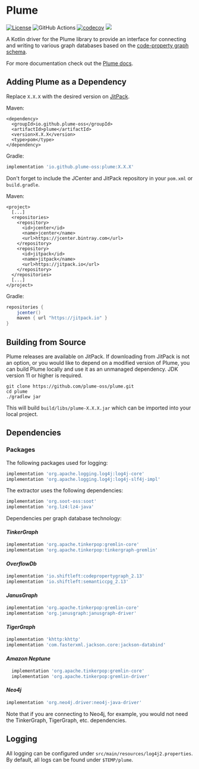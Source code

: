 # Plume
[![License](https://img.shields.io/badge/License-Apache%202.0-blue.svg)](https://opensource.org/licenses/Apache-2.0)
![GitHub Actions](https://github.com/plume-oss/plume/workflows/CI/badge.svg)
[![codecov](https://codecov.io/gh/plume-oss/plume/branch/master/graph/badge.svg?token=4WY0U6QCU6)](https://codecov.io/gh/plume-oss/plume)
[![](https://jitpack.io/v/plume-oss/plume.svg)](https://jitpack.io/#plume-oss/plume)

A Kotlin driver for the Plume library to provide an interface for connecting and writing to various graph databases based
on the [code-property graph schema](https://github.com/ShiftLeftSecurity/codepropertygraph/blob/master/codepropertygraph/src/main/resources/schemas/base.json).

For more documentation check out the [Plume docs](https://plume-oss.github.io/plume-docs/).

## Adding Plume as a Dependency

Replace `X.X.X` with the desired version on [JitPack](https://jitpack.io/#plume-oss/plume).

Maven:
```mxml
<dependency>
  <groupId>io.github.plume-oss</groupId>
  <artifactId>plume</artifactId>
  <version>X.X.X</version>
  <type>pom</type>
</dependency>
```

Gradle:
```groovy
implementation 'io.github.plume-oss:plume:X.X.X'
```

Don't forget to include the JCenter and JitPack repository in your `pom.xml` or `build.gradle`.

Maven:
```mxml
<project>
  [...]
  <repositories>
    <repository>
      <id>jcenter</id>
      <name>jcenter</name>
      <url>https://jcenter.bintray.com</url>
    </repository>
    <repository>
      <id>jitpack</id>
      <name>jitpack</name>
      <url>https://jitpack.io</url>
    </repository>
  </repositories>
  [...]
</project>
```

Gradle:
```groovy
repositories {
    jcenter()
    maven { url "https://jitpack.io" }
}
```

## Building from Source

Plume releases are available on JitPack. If downloading from JitPack
is not an option, or you would like to depend on a modified version of
Plume, you can build Plume locally and use it as an unmanaged
dependency. JDK version 11 or higher is required.

```shell script
git clone https://github.com/plume-oss/plume.git
cd plume
./gradlew jar
```
This will build `build/libs/plume-X.X.X.jar` which can be imported into your local project.

## Dependencies

### Packages

The following packages used for logging:

```groovy
implementation 'org.apache.logging.log4j:log4j-core'
implementation 'org.apache.logging.log4j:log4j-slf4j-impl'
```

The extractor uses the following dependencies:
```groovy
implementation 'org.soot-oss:soot'
implementation 'org.lz4:lz4-java'
```

Dependencies per graph database technology:

#### _TinkerGraph_
```groovy
implementation 'org.apache.tinkerpop:gremlin-core'
implementation 'org.apache.tinkerpop:tinkergraph-gremlin'
```
#### _OverflowDb_
```groovy
implementation 'io.shiftleft:codepropertygraph_2.13'
implementation 'io.shiftleft:semanticcpg_2.13'
```
#### _JanusGraph_
```groovy
implementation 'org.apache.tinkerpop:gremlin-core'
implementation 'org.janusgraph:janusgraph-driver'
```
#### _TigerGraph_
```groovy
implementation 'khttp:khttp'
implementation 'com.fasterxml.jackson.core:jackson-databind'
```
#### _Amazon Neptune_
```groovy
  implementation 'org.apache.tinkerpop:gremlin-core'
  implementation 'org.apache.tinkerpop:gremlin-driver'
```
#### _Neo4j_
```groovy
implementation 'org.neo4j.driver:neo4j-java-driver'
```

Note that if you are connecting to Neo4j, for example, you would not need the TinkerGraph, TigerGraph, etc.
dependencies.

## Logging

All logging can be configured under `src/main/resources/log4j2.properties`. By default, all logs can be found under
`$TEMP/plume`.